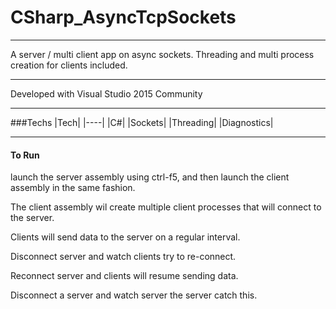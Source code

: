 # CSharp_AsyncTcpSockets

---

A server / multi client app on async sockets. Threading and multi process creation for clients included.

---

Developed with Visual Studio 2015 Community

---

###Techs
|Tech|
|----|
|C#|
|Sockets|
|Threading|
|Diagnostics|

---

#### To Run
launch the server assembly using ctrl-f5, and then launch the client assembly in the same fashion.

The client assembly wil create multiple client processes that will connect to the server.

Clients will send data to the server on a regular interval.

Disconnect server and watch clients try to re-connect.

Reconnect server and clients will resume sending data.

Disconnect a server and watch server the server catch this.
